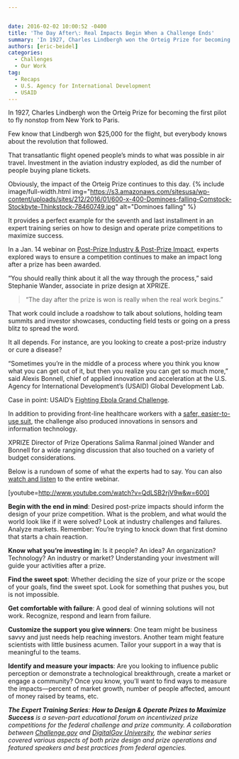 ```yaml
---


date: 2016-02-02 10:00:52 -0400
title: 'The Day After\: Real Impacts Begin When a Challenge Ends'
summary: 'In 1927, Charles Lindbergh won the Orteig Prize for becoming the first pilot to fly nonstop from New York to Paris. Few know that Lindbergh won $25,000 for the flight, but everybody knows about the revolution that followed. That transatlantic flight opened people’s minds to what was possible in air travel. Investment in the aviation'
authors: [eric-beidel]
categories:
  - Challenges
  - Our Work
tag:
  - Recaps
  - U.S. Agency for International Development
  - USAID
---
```


In 1927, Charles Lindbergh won the Orteig Prize for becoming the first pilot to fly nonstop from New York to Paris.

Few know that Lindbergh won $25,000 for the flight, but everybody knows about the revolution that followed.

That transatlantic flight opened people’s  minds to what was possible in air travel. Investment in the aviation industry exploded, as did the number of people buying plane tickets.

Obviously, the impact of the Orteig Prize continues to this day. 
{% include image/full-width.html img="https://s3.amazonaws.com/sitesusa/wp-content/uploads/sites/212/2016/01/600-x-400-Dominoes-falling-Comstock-Stockbyte-Thinkstock-78460749.jpg" alt="Dominoes falling" %} 

It provides a perfect example for the seventh and last installment in an expert training series on how to design and operate prize competitions to maximize success.

In a Jan. 14 webinar on [Post-Prize Industry & Post-Prize Impact](https://www.WHATEVER/event/module-7-post-prize-industry-and-the-post-prize-impact/), experts explored ways to ensure a competition continues to make an impact long after a prize has been awarded.

“You should really think about it all the way through the process,” said Stephanie Wander, associate in prize design at XPRIZE.

> “The day after the prize is won is really when the real work begins.”

That work could include a roadshow to talk about solutions, holding team summits and investor showcases, conducting field tests or going on a press blitz to spread the word.

It all depends. For instance, are you looking to create a post-prize industry or cure a disease?

“Sometimes you’re in the middle of a process where you think you know what you can get out of it, but then you realize you can get so much more,” said Alexis Bonnell, chief of applied innovation and acceleration at the U.S. Agency for International Development’s  (USAID) Global Development Lab.

Case in point: USAID’s  [Fighting Ebola Grand Challenge](http://www.ebolagrandchallenge.net/).

In addition to providing front-line healthcare workers with a [safer, easier-to-use suit](https://www.WHATEVER/2015/12/11/all-in-partnering-across-sectors-can-boost-competition-results/), the challenge also produced innovations in sensors and information technology.

XPRIZE Director of Prize Operations Salima Ranmal joined Wander and Bonnell for a wide ranging discussion that also touched on a variety of budget considerations.

Below is a rundown of some of what the experts had to say. You can also [watch and listen](https://www.youtube.com/watch?v=QdLSB2rjV9w&feature=youtu.be) to the entire webinar.

[youtube=http://www.youtube.com/watch?v=QdLSB2rjV9w&w=600]
  
**Begin with the end in mind**: Desired post-prize impacts should inform the design of your prize competition. What is the problem, and what would the world look like if it were solved? Look at industry challenges and failures. Analyze markets. Remember: You’re trying to knock down that first domino that starts a chain reaction.

**Know what you’re investing in**: Is it people? An idea? An organization? Technology? An industry or market? Understanding your investment will guide your activities after a prize.

**Find the sweet spot**: Whether deciding the size of your prize or the scope of your goals, find the sweet spot. Look for something that pushes you, but is not impossible.

**Get comfortable with failure**: A good deal of winning solutions will not work. Recognize, respond and learn from failure.

**Customize the support you give winners**: One team might be business savvy and just needs help reaching investors. Another team might feature scientists with little business acumen. Tailor your support in a way that is meaningful to the teams.

**Identify and measure your impacts**: Are you looking to influence public perception or demonstrate a technological breakthrough, create a market or engage a community? Once you know, you’ll want to find ways to measure the impacts—percent of market growth, number of people affected, amount of money raised by teams, etc.

_**The Expert Training Series**: **How to Design & Operate Prizes to Maximize Success** is a seven-part educational forum on incentivized prize competitions for the federal challenge and prize community. A collaboration between [Challenge.gov](https://www.challenge.gov/list/) and [DigitalGov University](https://www.WHATEVER/digitalgov-university/), the webinar series covered various aspects of both prize design and prize operations and featured speakers and best practices from federal agencies._